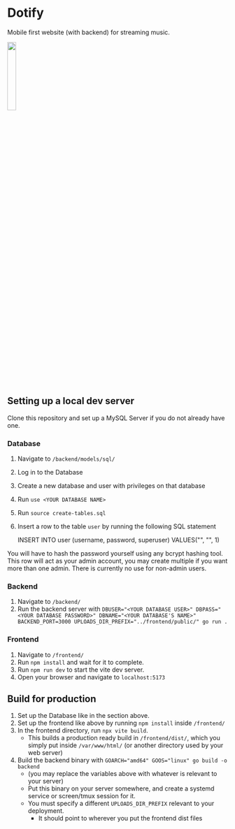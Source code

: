 # Dotify

Mobile first website (with backend) for streaming music.

<img src="https://github.com/eilefsen/dotify/assets/95104378/694e242b-6b57-42e2-acd8-878888f5601c" width="20%">

## Setting up a local dev server

Clone this repository and set up a MySQL Server if you do not already have one.

### Database

1. Navigate to `/backend/models/sql/`
2. Log in to the Database
3. Create a new database and user with privileges on that database
4. Run `use <YOUR DATABASE NAME>`
5. Run `source create-tables.sql`
6. Insert a row to the table `user` by running the following SQL statement

   INSERT INTO
   user (username, password, superuser)
   VALUES("<YOUR USERNAME>", "<YOUR BCRYPT HASHED PASSWORD>", 1)

You will have to hash the password yourself using any bcrypt hashing tool.
This row will act as your admin account, you may create multiple if you want more than one admin.
There is currently no use for non-admin users.

### Backend

1. Navigate to `/backend/`
2. Run the backend server with `DBUSER="<YOUR DATABASE USER>" DBPASS="<YOUR DATABASE PASSWORD>" DBNAME="<YOUR DATABASE'S NAME>" BACKEND_PORT=3000 UPLOADS_DIR_PREFIX="../frontend/public/" go run .`

### Frontend

1. Navigate to `/frontend/`
2. Run `npm install` and wait for it to complete.
3. Run `npm run dev` to start the vite dev server.
4. Open your browser and navigate to `localhost:5173`

## Build for production

1. Set up the Database like in the section above.
2. Set up the frontend like above by running `npm install` inside `/frontend/`
3. In the frontend directory, run `npx vite build`.
   - This builds a production ready build in `/frontend/dist/`, which you simply put inside `/var/www/html/` (or another directory used by your web server)
4. Build the backend binary with `GOARCH="amd64" GOOS="linux" go build -o backend`
   - (you may replace the variables above with whatever is relevant to your server)
   - Put this binary on your server somewhere, and create a systemd service or screen/tmux session for it.
   - You must specify a different `UPLOADS_DIR_PREFIX` relevant to your deployment.
     - It should point to wherever you put the frontend dist files
